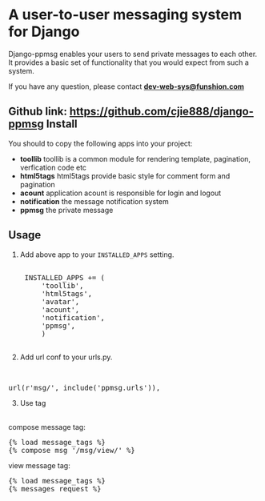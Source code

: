 A user-to-user messaging system for Django
==========================================
Django-ppmsg enables your users to send private messages to each other. 
It provides a basic set of functionality that you would expect from such a system.

If you have any question, please contact **dev-web-sys@funshion.com** 

Github link: <https://github.com/cjie888/django-ppmsg>
Install
-------
You should to copy the following apps into your project:

- **toollib**
   toollib is a common module for rendering template, pagination, verfication code etc 
- **html5tags**
   html5tags provide basic style for comment form and pagination   
- **acount**
   application acount is responsible for login and logout
- **notification**
   the message notification system
- **ppmsg**
   the private message
   
Usage
-----

1. Add  above app to your ``INSTALLED_APPS`` setting.
    <pre> 
    INSTALLED_APPS += (
        'toollib',
        'html5tags',
        'avatar',
        'acount',
        'notification',
        'ppmsg',
        )
    </pre>

2. Add url conf to your urls.py.
<br/>
<pre>
url(r'msg/', include('ppmsg.urls')),
</pre>

3. Use tag
<br/>
compose message tag:
<pre>
{% load message_tags %}
{% compose_msg '/msg/view/' %}
</pre>
view message tag:
<pre>
{% load message_tags %}
{% messages request %}
</pre>